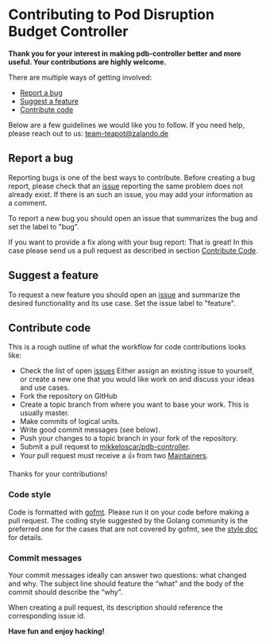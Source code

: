 # Contributing to Pod Disruption Budget Controller

**Thank you for your interest in making pdb-controller better and more useful.
Your contributions are highly welcome.**

There are multiple ways of getting involved:

- [Report a bug](#report-a-bug)
- [Suggest a feature](#suggest-a-feature)
- [Contribute code](#contribute-code)

Below are a few guidelines we would like you to follow.
If you need help, please reach out to us: team-teapot@zalando.de

## Report a bug
Reporting bugs is one of the best ways to contribute. Before creating a bug
report, please check that an [issue][issues] reporting the same problem does
not already exist. If there is an such an issue, you may add your information
as a comment.

To report a new bug you should open an issue that summarizes the bug and set
the label to "bug".

If you want to provide a fix along with your bug report: That is great! In this
case please send us a pull request as described in section [Contribute
Code](#contribute-code).

## Suggest a feature
To request a new feature you should open an [issue][issues_new] and summarize
the desired functionality and its use case. Set the issue label to "feature".

## Contribute code
This is a rough outline of what the workflow for code contributions looks like:
- Check the list of open [issues][issues] Either assign an existing issue to
  yourself, or create a new one that you would like work on and discuss your
  ideas and use cases.
- Fork the repository on GitHub
- Create a topic branch from where you want to base your work. This is usually
  master.
- Make commits of logical units.
- Write good commit messages (see below).
- Push your changes to a topic branch in your fork of the repository.
- Submit a pull request to [mikkeloscar/pdb-controller][repository].
- Your pull request must receive a :thumbsup: from two [Maintainers][maintainers].

Thanks for your contributions!

### Code style
Code is formatted with [gofmt](https://golang.org/cmd/gofmt/). Please run it
on your code before making a pull request. The coding style suggested by the
Golang community is the preferred one for the cases that are not covered by
gofmt, see the [style
doc](https://github.com/golang/go/wiki/CodeReviewComments) for details.

### Commit messages
Your commit messages ideally can answer two questions: what changed and why.
The subject line should feature the “what” and the body of the commit should
describe the “why”.

When creating a pull request, its description should reference the corresponding
issue id.

**Have fun and enjoy hacking!**

[repository]: https://github.com/mikkeloscar/pdb-controller
[issues]: https://github.com/mikkeloscar/pdb-controller/issues
[issues_new]: https://github.com/mikkeloscar/pdb-controller/issues/new
[maintainers]: https://github.com/mikkeloscar/pdb-controller/blob/master/MAINTAINERS
